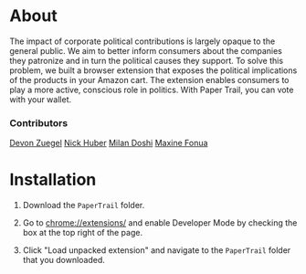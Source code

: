 # About

The impact of corporate political contributions is largely opaque to the general public. We aim to better inform consumers about the companies they patronize and in turn the political causes they support. To solve this problem, we built a browser extension that exposes the political implications of the products in your Amazon cart. The extension enables consumers to play a more active, conscious role in politics. With Paper Trail, you can vote with your wallet.

### Contributors
[Devon Zuegel](mailto:devonz@cs.stanford.edu)
[Nick Huber](mailto:nhuber@stanford.edu)
[Milan Doshi](mailto:miland@stanford.edu)
[Maxine Fonua](mailto:mfonua@gmail.com)

# Installation

1. Download the `PaperTrail` folder.

2. Go to [chrome://extensions/](chrome://extensions/) and enable Developer Mode by checking the box at the top right of the page.

3. Click "Load unpacked extension" and navigate to the `PaperTrail` folder that you downloaded.
